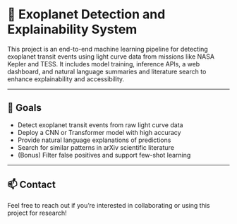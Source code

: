 # 🌌 Exoplanet Detection and Explainability System

This project is an end-to-end machine learning pipeline for detecting exoplanet transit events using light curve data from missions like NASA Kepler and TESS. It includes model training, inference APIs, a web dashboard, and natural language summaries and literature search to enhance explainability and accessibility.

---

## 🚀 Goals

- Detect exoplanet transit events from raw light curve data
- Deploy a CNN or Transformer model with high accuracy
- Provide natural language explanations of predictions
- Search for similar patterns in arXiv scientific literature
- (Bonus) Filter false positives and support few-shot learning



---

## 📫 Contact

Feel free to reach out if you’re interested in collaborating or using this project for research!
